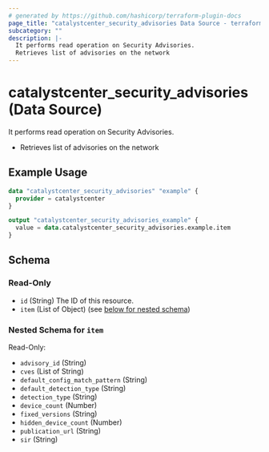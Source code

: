 ```yaml
---
# generated by https://github.com/hashicorp/terraform-plugin-docs
page_title: "catalystcenter_security_advisories Data Source - terraform-provider-catalystcenter"
subcategory: ""
description: |-
  It performs read operation on Security Advisories.
  Retrieves list of advisories on the network
---
```


# catalystcenter_security_advisories (Data Source)

It performs read operation on Security Advisories.

- Retrieves list of advisories on the network

## Example Usage

```terraform
data "catalystcenter_security_advisories" "example" {
  provider = catalystcenter
}

output "catalystcenter_security_advisories_example" {
  value = data.catalystcenter_security_advisories.example.item
}
```

<!-- schema generated by tfplugindocs -->
## Schema

### Read-Only

- `id` (String) The ID of this resource.
- `item` (List of Object) (see [below for nested schema](#nestedatt--item))

<a id="nestedatt--item"></a>
### Nested Schema for `item`

Read-Only:

- `advisory_id` (String)
- `cves` (List of String)
- `default_config_match_pattern` (String)
- `default_detection_type` (String)
- `detection_type` (String)
- `device_count` (Number)
- `fixed_versions` (String)
- `hidden_device_count` (Number)
- `publication_url` (String)
- `sir` (String)
